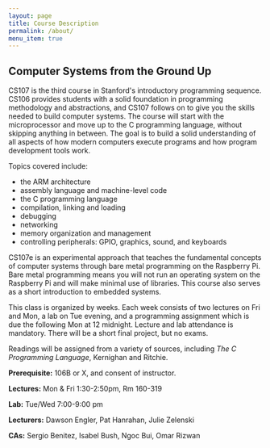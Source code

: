 ```yaml
---
layout: page
title: Course Description
permalink: /about/
menu_item: true
---
```


## Computer Systems from the Ground Up

CS107 is the third course in Stanford's introductory programming sequence.
CS106 provides students with a solid foundation in programming methodology and
abstractions, and CS107 follows on to give you the skills needed to build
computer systems. The course will start with the microprocessor and move up to
the C programming language, without skipping anything in between. The goal is
to build a solid understanding of all aspects of how modern computers execute
programs and how program development tools work.

Topics covered include:

  -   the ARM architecture
  -   assembly language and machine-level code
  -   the C programming language
  -   compilation, linking and loading
  -   debugging
  -   networking
  -   memory organization and management
  -   controlling peripherals: GPIO, graphics, sound, and keyboards

CS107e is an experimental approach that teaches the fundamental concepts of
computer systems through bare metal programming on the Raspberry Pi. Bare metal
programming means you will not run an operating system on the Raspberry Pi and
will make minimal use of libraries. This course also serves as a short
introduction to embedded systems.

This class is organized by weeks. Each week consists of two lectures on Fri and
Mon, a lab on Tue evening, and a programming assignment which is due the
following Mon at 12 midnight. Lecture and lab attendance is mandatory. There
will be a short final project, but no exams.

Readings will be assigned from a variety of sources, including *The C
Programming Language*, Kernighan and Ritchie.

**Prerequisite:** 106B or X, and consent of instructor.

**Lectures:** Mon & Fri 1:30-2:50pm, Rm 160-319

**Lab:** Tue/Wed 7:00-9:00 pm

**Lecturers:** Dawson Engler, Pat Hanrahan, Julie Zelenski

**CAs:** Sergio Benitez, Isabel Bush, Ngoc Bui, Omar Rizwan
